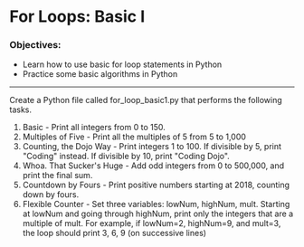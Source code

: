# For Loops: Basic I

<h3>Objectives:</h3>
<ul>
  <li>Learn how to use basic for loop statements in Python</li>
  <li>Practice some basic algorithms in Python</li>
</ul>
<hr>
<p>Create a Python file called for_loop_basic1.py that performs the following tasks.</p>
<ol>
  <li>Basic - Print all integers from 0 to 150.</li>
  <li>Multiples of Five - Print all the multiples of 5 from 5 to 1,000</li>
  <li>Counting, the Dojo Way - Print integers 1 to 100. If divisible by 5, print "Coding" instead. If divisible by 10, print "Coding Dojo".</li>
  <li>Whoa. That Sucker's Huge - Add odd integers from 0 to 500,000, and print the final sum.</li>
  <li>Countdown by Fours - Print positive numbers starting at 2018, counting down by fours.</li>
  <li>Flexible Counter - Set three variables: lowNum, highNum, mult. Starting at lowNum and going through highNum, print only the integers that are a multiple of mult. For example, if lowNum=2, highNum=9, and mult=3, the loop should print 3, 6, 9 (on successive lines)</li>
</ol>
